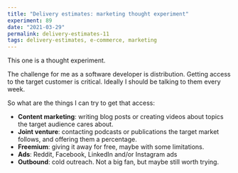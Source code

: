```yaml
---
title: "Delivery estimates: marketing thought experiment"
experiment: 89
date: "2021-03-29"
permalink: delivery-estimates-11
tags: delivery-estimates, e-commerce, marketing
---
```


This one is a thought experiment.

The challenge for me as a software developer is distribution. Getting access to the target customer is critical. Ideally I should be talking to them every week.

So what are the things I can try to get that access:

- **Content marketing**: writing blog posts or creating videos about topics the target audience cares about.
- **Joint venture**: contacting podcasts or publications the target market follows, and offering them a percentage.
- **Freemium**: giving it away for free, maybe with some limitations.
- **Ads**: Reddit, Facebook, LinkedIn and/or Instagram ads
- **Outbound**: cold outreach. Not a big fan, but maybe still worth trying.
